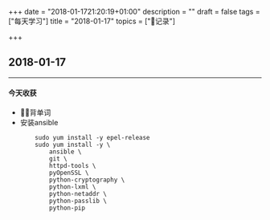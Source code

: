 +++
date = "2018-01-1721:20:19+01:00"
description = ""
draft = false
tags = ["每天学习"]
title = "2018-01-17"
topics = ["记录"]

+++

## 2018-01-17

---
#### 今天收获

* 背单词
* 安装ansible
    ```
        sudo yum install -y epel-release
        sudo yum install -y \
            ansible \
            git \
            httpd-tools \
            pyOpenSSL \
            python-cryptography \
            python-lxml \
            python-netaddr \
            python-passlib \
            python-pip

    ```